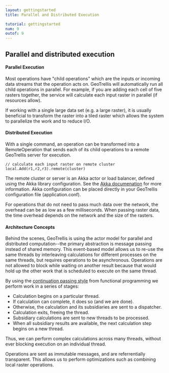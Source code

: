```yaml
---
layout: gettingstarted
title: Parallel and Distributed Execution

tutorial: gettingstarted
num: 9
outof: 9
---
```


## Parallel and distributed execution

#### Parallel Execution
Most operations have "child operations" which are the inputs or incoming data
streams that the operation acts on. GeoTrellis will automatically run all child
operations in parallel. For example, if you are adding each cell of five
rasters together, the service will calculate each input raster in parallel (if
resources allow).

If working with a single large data set (e.g. a large raster), it is usually
beneficial to transform the raster into a tiled raster which allows the system
to parallelize the work and to reduce I/O.

#### Distributed Execution
With a single command, an operation can be transformed into a RemoteOperation
that sends each of its child operations to a remote GeoTrellis server for
execution.


    // calculate each input raster on remote cluster
    local.Add(r1,r2,r3).remote(cluster)

The remote cluster or server is an Akka actor or load balancer, defined using
the Akka library configuration. See the [Akka documenation](http://akka.io/docs/akka/2.0-M4)
for more information. Akka configuration can be placed directly in your
GeoTrellis configuration file (application.conf).

For operations that do not need to pass much data over the network, the
overhead can be as low as a few milliseconds. When passing raster data, the
time overhead depends on the network and the size of the rasters. 

#### Architecture Concepts
Behind the scenes, GeoTrellis is using the actor model for parallel and
distributed computation--the primary abstraction is message passing instead of
shared memory. This event-based model allows us to re-use the same threads by
interleaving calculations for different processes on the same threads, but
requires operations to be asynchronous. Operations are not allowed to block
while waiting on another result because that would hold up the other work that
is scheduled to execute on the same thread. 

By using the [continuation passing style](http://en.wikipedia.org/wiki/Continuation-passing_style)
from functional programming we perform work in a series of stages:

 + Calculation begins on a particular thread.
 + If calculation can complete, it does so (and we are done).
 + Otherwise, the calculation and its subsidiaries are sent to a dispatcher.
 + Calculation exits, freeing the thread.
 + Subsidiary calculations are sent to new threads to be processed.
 + When all subsidiary results are available, the next calculation step begins on a new thread.

Thus, we can perform complex calculations across many threads, without ever
blocking execution on an individual thread.

Operations are sent as immutable messages, and are referrentially transparent.
This allows us to perform optimizations such as combining  
local raster operations. 
